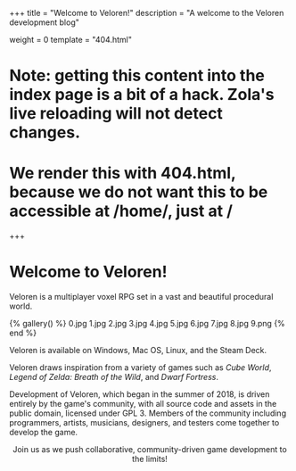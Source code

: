 +++
title = "Welcome to Veloren!"
description = "A welcome to the Veloren development blog"

weight = 0
template = "404.html"
# Note: getting this content into the index page is a bit of a hack. Zola's live reloading will not detect changes.
# We render this with 404.html, because we do not want this to be accessible at /home/, just at /
+++

# Welcome to Veloren!

Veloren is a multiplayer voxel RPG set in a vast and beautiful procedural world.

{% gallery() %}
0.jpg
1.jpg
2.jpg
3.jpg
4.jpg
5.jpg
6.jpg
7.jpg
8.jpg
9.png
{% end %}

Veloren is available on Windows, Mac OS, Linux, and the Steam Deck.

Veloren draws inspiration from a variety of games such as *Cube World*, *Legend of Zelda: Breath of the Wild*, and
*Dwarf Fortress*.

Development of Veloren, which began in the summer of 2018, is driven entirely by the game's community, with all source
code and assets in the public domain, licensed under GPL 3. Members of the community including programmers, artists,
musicians, designers, and testers come together to develop the game.

<p style="text-align: center">Join us as we push collaborative, community-driven game development to the limits!</p>
